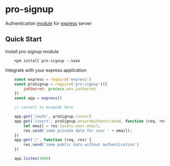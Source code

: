 # pro-signup  
  
Authentication [module](https://www.npmjs.com/package/pro-signup) for [express](https://github.com/expressjs/express) server  
## Quick Start  
Install pro-signup module  
```
    npm install pro-signup --save
```  
Integrate with your express application  
```javascript
    const express = require('express')
    const proSignup = require('pro-signup')({
        jwtSecret: process.env.jwtSecret
    })
    const app = express()

    // connect to mongodb here

    app.get('/auth', proSignup.router)
    app.get('/users', proSignup.ensureAuthenticated, function (req, res) {
        let email = res.locals.user.email;
        res.send('some private data for user ' + email);
    })
    app.get('/', function (req, res) {
        res.send('some public data without authentication')
    })

    app.listen(3000)
```